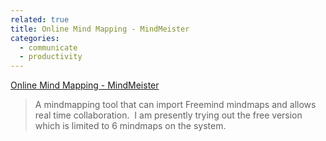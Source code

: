 ```yaml
---
related: true
title: Online Mind Mapping - MindMeister
categories:
  - communicate
  - productivity
---
```

[Online Mind Mapping - MindMeister][1]

> A mindmapping tool that can import Freemind mindmaps and allows real time
collaboration.  I am presently trying out the free version which is limited to
6 mindmaps on the system.

[1]: http://www.mindmeister.com/

